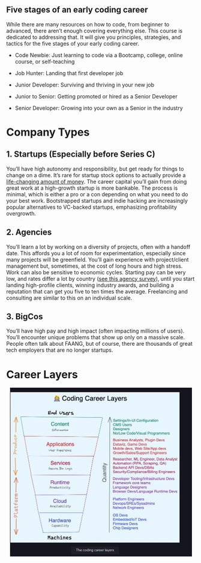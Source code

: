 ## Five stages of an early coding career

While there are many resources on how to code, from beginner to advanced, there aren’t enough covering everything else. This course is dedicated to addressing that. It will give you principles, strategies, and tactics for the five stages of your early coding career.

* Code Newbie: Just learning to code via a Bootcamp, college, online course, or self-teaching

* Job Hunter: Landing that first developer job

* Junior Developer: Surviving and thriving in your new job

* Junior to Senior: Getting promoted or hired as a Senior Developer

* Senior Developer: Growing into your own as a Senior in the industry

# Company Types

## 1. Startups (Especially before Series C)

You’ll have high autonomy and responsibility, but get ready for things to change on a dime. It’s rare for startup stock options to actually provide a [life-changing amount of money](https://danluu.com/startup-tradeoffs/). The career capital you’ll gain from doing great work at a high-growth startup is more bankable. The process is minimal, which is either a pro or a con depending on what you need to do your best work. Bootstrapped startups and indie hacking are increasingly popular alternatives to VC-backed startups, emphasizing profitability overgrowth.

## 2. Agencies

You’ll learn a lot by working on a diversity of projects, often with a handoff date. This affords you a lot of room for experimentation, especially since many projects will be greenfield. You’ll gain experience with project/client management but, sometimes, at the cost of long hours and high stress. Work can also be sensitive to economic cycles. Starting pay can be very low, and rates differ a lot by country ([see this agency survey](https://devquarterly.com/report/q2_2020/web)), until you start landing high-profile clients, winning industry awards, and building a reputation that can get you five to ten times the average. Freelancing and consulting are similar to this on an individual scale.

## 3. BigCos

You’ll have high pay and high impact (often impacting millions of users). You’ll encounter unique problems that show up only on a massive scale. People often talk about FAANG, but of course, there are thousands of great tech employers that are no longer startups.

# Career Layers


<div align="center">
  <img src="../img/codingCareerLayers.JPG">
</div>
